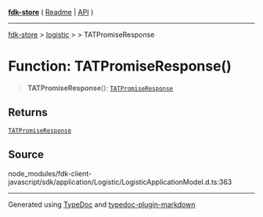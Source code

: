[**fdk-store**](../../../README.md) ( [Readme](../../../README.md) \| [API](../../../API.md) )

---

[fdk-store](../../../API.md) > [logistic](../../README.md) > [<internal>](../README.md) > TATPromiseResponse

# Function: TATPromiseResponse()

> **TATPromiseResponse**(): [`TATPromiseResponse`](../type-aliases/type-alias.TATPromiseResponse.md)

## Returns

[`TATPromiseResponse`](../type-aliases/type-alias.TATPromiseResponse.md)

## Source

node_modules/fdk-client-javascript/sdk/application/Logistic/LogisticApplicationModel.d.ts:363

---

Generated using [TypeDoc](https://typedoc.org/) and [typedoc-plugin-markdown](https://www.npmjs.com/package/typedoc-plugin-markdown)
